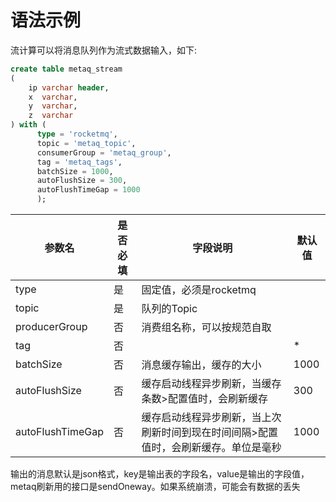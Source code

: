 # 语法示例

流计算可以将消息队列作为流式数据输入，如下:

```sql
create table metaq_stream
(
    ip varchar header,
    x  varchar,
    y  varchar,
    z  varchar
) with (
      type = 'rocketmq',
      topic = 'metaq_topic',
      consumerGroup = 'metaq_group',
      tag = 'metaq_tags',
      batchSize = 1000,
      autoFlushSize = 300,
      autoFlushTimeGap = 1000
      );
```

| 参数名 | 是否必填 | 字段说明 | 默认值  |
| --- | --- | --- |------| 
| type | 是 | 固定值，必须是rocketmq |      |
| topic | 是 | 队列的Topic |      |
| producerGroup | 否 | 消费组名称，可以按规范自取 |      |
| tag | 否 |  | *    |
| batchSize | 否 | 消息缓存输出，缓存的大小 | 1000 |
| autoFlushSize | 否 | 缓存启动线程异步刷新，当缓存条数>配置值时，会刷新缓存 | 300  |
| autoFlushTimeGap | 否 | 缓存启动线程异步刷新，当上次刷新时间到现在时间间隔>配置值时，会刷新缓存。单位是毫秒 | 1000 |

输出的消息默认是json格式，key是输出表的字段名，value是输出的字段值，metaq刷新用的接口是sendOneway。如果系统崩溃，可能会有数据的丢失

